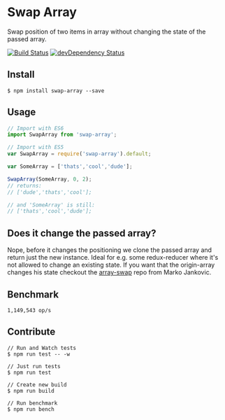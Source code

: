 # Swap Array
Swap position of two items in array without changing the state of the passed array.

[![Build Status](https://travis-ci.org/michaelzoidl/swap-array.svg?branch=master)](https://travis-ci.org/michaelzoidl/swap-array)
[![devDependency Status](https://david-dm.org/michaelzoidl/swap-array/dev-status.svg)](https://david-dm.org/michaelzoidl/babel-root-import#info=devDependencies)

## Install
```
$ npm install swap-array --save
```

## Usage
```js
// Import with ES6
import SwapArray from 'swap-array';

// Import with ES5
var SwapArray = require('swap-array').default;

var SomeArray = ['thats','cool','dude'];

SwapArray(SomeArray, 0, 2);
// returns:
// ['dude','thats','cool'];

// and 'SomeArray' is still:
// ['thats','cool','dude'];
```

## Does it change the passed array?
Nope, before it changes the positioning we clone the passed array and return just the new instance. Ideal for e.g. some redux-reducer where it's not allowed to change an existing state. If you want that the origin-array changes his state checkout the [array-swap](https://github.com/Marko-Jankovic/array-swap) repo from Marko Jankovic.

## Benchmark
```
1,149,543 op/s
```

## Contribute
```
// Run and Watch tests
$ npm run test -- -w

// Just run tests
$ npm run test

// Create new build
$ npm run build

// Run benchmark
$ npm run bench
```

